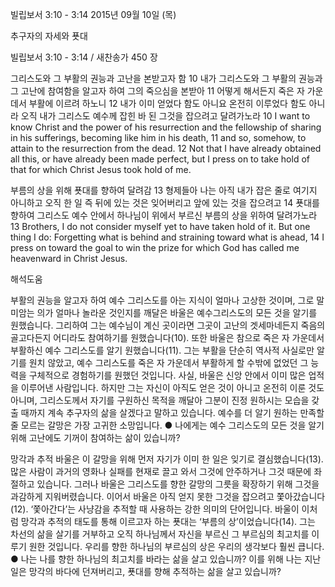 빌립보서 3:10 - 3:14 
2015년 09월 10일 (목)

추구자의 자세와 푯대



빌립보서 3:10 - 3:14 / 새찬송가 450 장


그리스도와 그 부활의 권능과 고난을 본받고자 함 
10 내가 그리스도와 그 부활의 권능과 그 고난에 참여함을 알고자 하여 그의 죽으심을 본받아 11 어떻게 해서든지 죽은 자 가운데서 부활에 이르려 하노니 12 내가 이미 얻었다 함도 아니요 온전히 이루었다 함도 아니라 오직 내가 그리스도 예수께 잡힌 바 된 그것을 잡으려고 달려가노라 
10 I want to know Christ and the power of his resurrection and the fellowship of sharing in his sufferings, becoming like him in his death, 11 and so, somehow, to attain to the resurrection from the dead. 12 Not that I have already obtained all this, or have already been made perfect, but I press on to take hold of that for which Christ Jesus took hold of me.  

부름의 상을 위해 푯대를 향하여 달려감
13 형제들아 나는 아직 내가 잡은 줄로 여기지 아니하고 오직 한 일 즉 뒤에 있는 것은 잊어버리고 앞에 있는 것을 잡으려고 14 푯대를 향하여 그리스도 예수 안에서 하나님이 위에서 부르신 부름의 상을 위하여 달려가노라
13 Brothers, I do not consider myself yet to have taken hold of it. But one thing I do: Forgetting what is behind and straining toward what is ahead, 14 I press on toward the goal to win the prize for which God has called me heavenward in Christ Jesus.

해석도움





부활의 권능을 알고자 하여 
예수 그리스도를 아는 지식이 얼마나 고상한 것이며, 그로 말미암는 의가 얼마나 놀라운 것인지를 깨달은 바울은 예수그리스도의 모든 것을 알기를 원했습니다. 그리하여 그는 예수님이 계신 곳이라면 그곳이 고난의 겟세마네든지 죽음의 골고다든지 어디라도 참여하기를 원했습니다(10). 또한 바울은 참으로 죽은 자 가운데서 부활하신 예수 그리스도를 알기 원했습니다(11). 그는 부활을 단순히 역사적 사실로만 알기를 원치 않았고, 예수 그리스도를 죽은 자 가운데서 부활하게 할 수밖에 없었던 그 능력을 구체적으로 경험하기를 원했던 것입니다. 사실, 바울은 신앙 안에서 이미 많은 업적을 이루어낸 사람입니다. 하지만 그는 자신이 아직도 얻은 것이 아니고 온전히 이룬 것도 아니며, 그리스도께서 자기를 구원하신 목적을 깨달아 그분이 진정 원하시는 모습을 갖출 때까지 계속 추구자의 삶을 살겠다고 말하고 있습니다. 예수를 더 알기 원하는 만족할 줄 모르는 갈망은 가장 고귀한 소망입니다.
● 나에게는 예수 그리스도의 모든 것을 알기 위해 고난에도 기꺼이 참여하는 삶이 있습니까?  

망각과 추적
바울은 이 갈망을 위해 먼저 자기가 이미 한 일은 잊기로 결심했습니다(13). 많은 사람이 과거의 영화나 실패를 현재로 끌고 와서 그것에 안주하거나 그것 때문에 좌절하고 있습니다. 그러나 바울은 그리스도를 향한 갈망의 그릇을 확장하기 위해 그것을 과감하게 지워버렸습니다. 이어서 바울은 아직 얻지 못한 그것을 잡으려고 쫓아갔습니다(12). ‘쫓아간다’는 사냥감을 추적할 때 사용하는 강한 의미의 단어입니다. 바울이 이처럼 망각과 추적의 태도를 통해 이르고자 하는 푯대는 ‘부름의 상’이었습니다(14). 그는 차선의 삶을 살기를 거부하고 오직 하나님께서 자신을 부르신 그 부르심의 최고치를 이루기 원한 것입니다. 우리를 향한 하나님의 부르심의 상은 우리의 생각보다 훨씬 큽니다. 
● 나는 나를 향한 하나님의 최고치를 바라는 삶을 살고 있습니까? 이를 위해 나는 지난 일은 망각의 바다에 던져버리고, 푯대를 향해 추적하는 삶을 살고 있습니까?